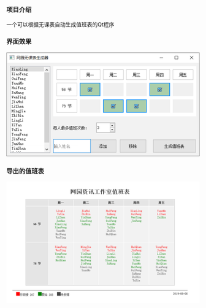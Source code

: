 # 
### 项目介绍

一个可以根据无课表自动生成值班表的Qt程序



### 界面效果

![](README.assets/界面.png)



### 导出的值班表

![](README.assets/导出图.png)